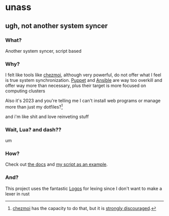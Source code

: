 # unass
## ugh, not another system syncer
### What?
Another system syncer, script based

### Why?
I felt like tools like [chezmoi](https://www.chezmoi.io/), although very powerful, do not offer what I feel is true system synchronization. [Puppet](https://www.ansible.com/) and [Ansible](https://www.ansible.com/) are way too overkill and offer way more than necessary, plus their target is more focused on computing clusters

Also it's 2023 and you're telling me I can't install web programs or manage more than just my dotfiles?[^1]

and i'm like shit and love reinveting stuff

[^1]: [chezmoi](https://www.chezmoi.io) has the capacity to do that, but it is [strongly discouraged](https://www.chezmoi.io/user-guide/frequently-asked-questions/design/#can-i-use-chezmoi-to-manage-files-outside-my-home-directory).

### Wait, Lua? and dash??

um

### How?

Check out [the docs](docs/) and [my script as an example](unass).

### And?

This project uses the fantastic [Logos](https://github.com/maciejhirsz/logos) for lexing since I don't want to make a lexer in rust